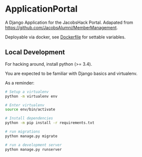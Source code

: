# ApplicationPortal

A Django Application for the JacobsHack Portal. 
Adapated from https://github.com/JacobsAlumni/MemberManagement.

Deployable via docker, see [Dockerfile](Dockerfile) for settable variables. 

## Local Development
For hacking around, install python (>= 3.4). 

You are expected to be familiar with Django basics and virtualenv. 

As a reminder:

```bash
# Setup a virtualenv
python -m virtualenv env

# Enter virtualenv
source env/bin/activate

# Install dependencies
python -m pip install -r requirements.txt

# run migrations
python manage.py migrate

# run a development server
python manage.py runserver
```